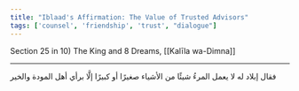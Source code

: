 ```yaml
---
title: "Iblaad's Affirmation: The Value of Trusted Advisors"
tags: ['counsel', 'friendship', 'trust', "dialogue"]
---
```


 Section 25 in 10) The King and 8 Dreams, [[Kalīla wa-Dimna]]

---
فقال إبلاد له لا يعمل المرءُ شيئًا من الأشياء  صغيرًا أو كبيرًا  إلَّا برأي أهل المودة والخير
